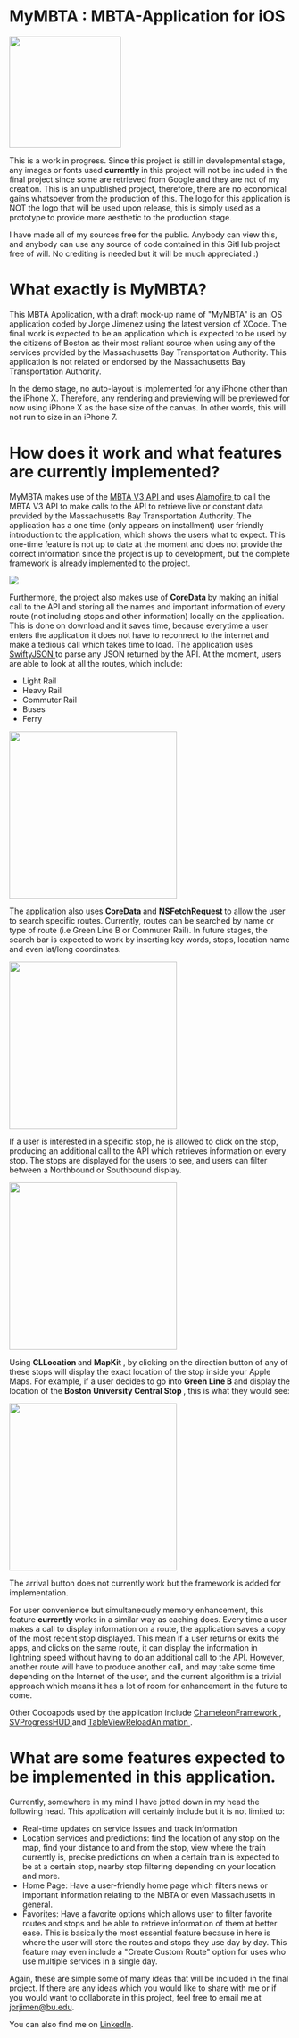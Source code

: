 # MyMBTA : MBTA-Application for iOS

<img src = "README_images/mocklogo.png" width = "200">

This is a work in progress. Since this project is still in developmental stage, any images or fonts used <b> currently </b> in this project will not be included in the final project since some are retrieved from Google and they are not of my creation. This is an unpublished project, therefore, there are no economical gains whatsoever from the production of this. The logo for this application is NOT the logo that will be used upon release, this is simply used as a prototype to provide more aesthetic to the production stage.

I have made all of my sources free for the public. Anybody can view this, and anybody can use any source of code contained in this GitHub project free of will. No crediting is needed but it will be much appreciated :)

# What exactly is MyMBTA?

This MBTA Application, with a draft mock-up name of "MyMBTA" is an iOS application coded by Jorge Jimenez using the latest version of XCode. The final work is expected to be an application which is expected to be used by the citizens of Boston as their most reliant source when using any of the services provided by the Massachusetts Bay Transportation Authority. This application is not related or endorsed by the Massachusetts Bay Transportation Authority.

In the demo stage, no auto-layout is implemented for any iPhone other than the iPhone X. Therefore, any rendering and previewing will be previewed for now using iPhone X as the base size of the canvas. In other words, this will not run to size in an iPhone 7.

# How does it work and what features are currently implemented?

MyMBTA makes use of the <a href = "https://www.mbta.com/developers/v3-api"> MBTA V3 API </a> and uses <a href = "https://github.com/Alamofire/Alamofire"> Alamofire </a> to call the MBTA V3 API to make calls to the API to retrieve live or constant data provided by the Massachusetts Bay Transportation Authority. The application has a one time (only appears on installment) user friendly introduction to the application, which shows the users what to expect. This one-time feature is not up to date at the moment and does not provide the correct information since the project is up to development, but the complete framework is already implemented to the project.

<img src = "README_images/one.png">

Furthermore, the project also makes use of <b> CoreData </b> by making an initial call to the API and storing all the names and important information of every route (not including stops and other information) locally on the application. This is done on download and it saves time, because everytime a user enters the application it does not have to reconnect to the internet and make a tedious call which takes time to load. The application uses <a href = "https://github.com/SwiftyJSON/SwiftyJSON"> SwiftyJSON </a> to parse any JSON returned by the API. At the moment, users are able to look at all the routes, which include:
<ul>
  <li> Light Rail </li>
  <li> Heavy Rail </li>
  <li> Commuter Rail </li>
  <li> Buses </li>
  <li> Ferry </li>
</ul>

<img src = "README_images/four.png" width = "300">

The application also uses <b> CoreData </b> and <b> NSFetchRequest </b> to allow the user to search specific routes. Currently, routes can be searched by name or type of route (i.e Green Line B or Commuter Rail). In future stages, the search bar is expected to work by inserting key words, stops, location name and even lat/long coordinates.

<img src = "README_images/five.jpg" width = "300">

If a user is interested in a specific stop, he is allowed to click on the stop, producing an additional call to the API which retrieves information on every stop. The stops are displayed for the users to see, and users can filter between a Northbound or Southbound display.

<img src = "README_images/six.jpg" width = "300">

Using <b> CLLocation </b> and <b> MapKit </b>, by clicking on the direction button of any of these stops will display the exact location of the stop inside your Apple Maps. For example, if a user decides to go into <b> Green Line B </b> and display the location of the <b> Boston University Central Stop </b>, this is what they would see:

<img src = "README_images/seven.jpg" width = "300">

The arrival button does not currently work but the framework is added for implementation.

For user convenience but simultaneously memory enhancement, this feature <b> currently </b> works in a similar way as caching does. Every time a user makes a call to display information on a route, the application saves a copy of the most recent stop displayed. This mean if a user returns or exits the apps, and clicks on the same route, it can display the information in lightning speed without having to do an additional call to the API. However, another route will have to produce another call, and may take some time depending on the Internet of the user, and the current algorithm is a trivial approach which means it has a lot of room for enhancement in the future to come.

Other Cocoapods used by the application include <a href = "https://github.com/viccalexander/Chameleon"> ChameleonFramework </a>, <a href = "https://github.com/SVProgressHUD/SVProgressHUD"> SVProgressHUD </a> and <a href = "https://cocoapods.org/pods/TableViewReloadAnimation"> TableViewReloadAnimation </a>.

# What are some features expected to be implemented in this application.

Currently, somewhere in my mind I have jotted down in my head the following head. This application will certainly include but it is not limited to:

<ul>
  <li> Real-time updates on service issues and track information </li>
  <li> Location services and predictions: find the location of any stop on the map, find your distance to and from the stop, view where the train currently is, precise predictions on when a certain train is expected to be at a certain stop, nearby stop filtering depending on your location and more.   </li>
  <li> Home Page: Have a user-friendly home page which filters news or important information relating to the MBTA or even Massachusetts in general. </li>
  <li> Favorites: Have a favorite options which allows user to filter favorite routes and stops and be able to retrieve information of them at better ease. This is basically the most essential feature because in here is where the user will store the routes and stops they use day by day. This feature may even include a "Create Custom Route" option for uses who use multiple services in a single day. </li>
</ul>

Again, these are simple some of many ideas that will be included in the final project. If there are any ideas which you would like to share with me or if you would want to collaborate in this project, feel free to email me at jorjimen@bu.edu.

You can also find me on <a href = "https://www.linkedin.com/in/jorge-jimenez-315801186/">  LinkedIn</a>.
